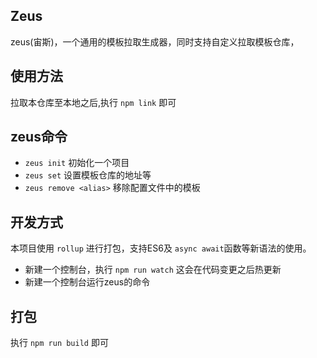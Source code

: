 ## Zeus

zeus(宙斯)，一个通用的模板拉取生成器，同时支持自定义拉取模板仓库，

## 使用方法
拉取本仓库至本地之后,执行 `npm link` 即可

## zeus命令
- `zeus init` 初始化一个项目
- `zeus set` 设置模板仓库的地址等
- `zeus remove <alias>` 移除配置文件中的模板

## 开发方式
本项目使用 `rollup` 进行打包，支持ES6及 `async await`函数等新语法的使用。

- 新建一个控制台，执行 `npm run watch` 这会在代码变更之后热更新
- 新建一个控制台运行zeus的命令

## 打包
执行 `npm run build` 即可